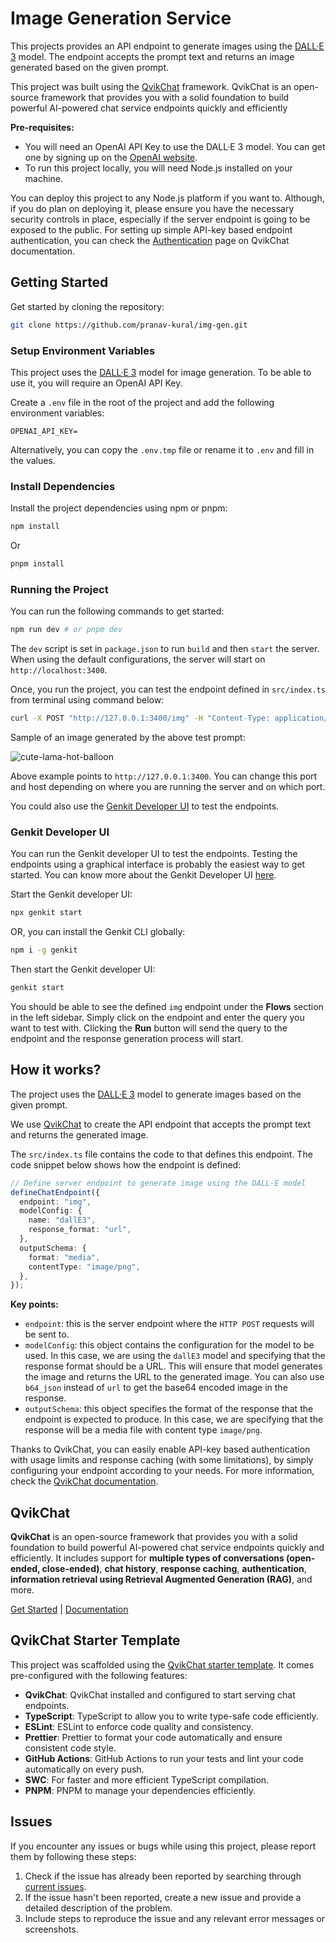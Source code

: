 # Image Generation Service

This projects provides an API endpoint to generate images using the [DALL·E 3](https://openai.com/index/dall-e-3) model. The endpoint accepts the prompt text and returns an image generated based on the given prompt.

This project was built using the [QvikChat](https://qvikchat.pkural.ca) framework. QvikChat is an open-source framework that provides you with a solid foundation to build powerful AI-powered chat service endpoints quickly and efficiently

**Pre-requisites:**

- You will need an OpenAI API Key to use the DALL·E 3 model. You can get one by signing up on the [OpenAI website](https://openai.com/api/).
- To run this project locally, you will need Node.js installed on your machine.

You can deploy this project to any Node.js platform if you want to. Although, if you do plan on deploying it, please ensure you have the necessary security controls in place, especially if the server endpoint is going to be exposed to the public. For setting up simple API-key based endpoint authentication, you can check the [Authentication](https://qvikchat.pkural.ca/authentication) page on QvikChat documentation.

## Getting Started

Get started by cloning the repository:

```bash copy
git clone https://github.com/pranav-kural/img-gen.git
```

### Setup Environment Variables

This project uses the [DALL·E 3](https://openai.com/index/dall-e-3) model for image generation. To be able to use it, you will require an OpenAI API Key.

Create a `.env` file in the root of the project and add the following environment variables:

```env copy
OPENAI_API_KEY=
```

Alternatively, you can copy the `.env.tmp` file or rename it to `.env` and fill in the values.

### Install Dependencies

Install the project dependencies using npm or pnpm:

```bash
npm install
```

Or

```bash
pnpm install
```

### Running the Project

You can run the following commands to get started:

```bash
npm run dev # or pnpm dev
```

The `dev` script is set in `package.json` to run `build` and then `start` the server. When using the default configurations, the server will start on `http://localhost:3400`.

Once, you run the project, you can test the endpoint defined in `src/index.ts` from terminal using command below:

```bash copy
curl -X POST "http://127.0.0.1:3400/img" -H "Content-Type: application/json"  -d '{"data": { "query": "a 3D painting like illustration of a cute lama in a hot balloon" } }'
```

Sample of an image generated by the above test prompt:

![cute-lama-hot-balloon](https://github.com/user-attachments/assets/f35d4b47-aed9-496a-93e5-bef796a0cc9f)

Above example points to `http://127.0.0.1:3400`. You can change this port and host depending on where you are running the server and on which port.

You could also use the [Genkit Developer UI](#genkit-developer-ui) to test the endpoints.

### Genkit Developer UI

You can run the Genkit developer UI to test the endpoints. Testing the endpoints using a graphical interface is probably the easiest way to get started. You can know more about the Genkit Developer UI [here](https://firebase.google.com/docs/genkit/devtools#genkit_developer_ui).

Start the Genkit developer UI:

```bash copy
npx genkit start
```

OR, you can install the Genkit CLI globally:

```bash copy
npm i -g genkit
```

Then start the Genkit developer UI:

```bash copy
genkit start
```

You should be able to see the defined `img` endpoint under the **Flows** section in the left sidebar. Simply click on the endpoint and enter the query you want to test with. Clicking the **Run** button will send the query to the endpoint and the response generation process will start.

## How it works?

The project uses the [DALL·E 3](https://openai.com/index/dall-e-3) model to generate images based on the given prompt.

We use [QvikChat](https://qvikchat.pkural.ca) to create the API endpoint that accepts the prompt text and returns the generated image.

The `src/index.ts` file contains the code to that defines this endpoint. The code snippet below shows how the endpoint is defined:

```typescript
// Define server endpoint to generate image using the DALL-E model
defineChatEndpoint({
  endpoint: "img",
  modelConfig: {
    name: "dallE3",
    response_format: "url",
  },
  outputSchema: {
    format: "media",
    contentType: "image/png",
  },
});
```

**Key points:**

- `endpoint`: this is the server endpoint where the `HTTP POST` requests will be sent to.
- `modelConfig`: this object contains the configuration for the model to be used. In this case, we are using the `dallE3` model and specifying that the response format should be a URL. This will ensure that model generates the image and returns the URL to the generated image. You can also use `b64_json` instead of `url` to get the base64 encoded image in the response.
- `outputSchema`: this object specifies the format of the response that the endpoint is expected to produce. In this case, we are specifying that the response will be a media file with content type `image/png`.

Thanks to QvikChat, you can easily enable API-key based authentication with usage limits and response caching (with some limitations), by simply configuring your endpoint according to your needs. For more information, check the [QvikChat documentation](https://qvikchat.pkural.ca).

## QvikChat

**QvikChat** is an open-source framework that provides you with a solid foundation to build powerful AI-powered chat service endpoints quickly and efficiently. It includes support for **multiple types of conversations (open-ended, close-ended)**, **chat history**, **response caching**, **authentication**, **information retrieval using Retrieval Augmented Generation (RAG)**, and more.

[Get Started](https://qvikchat.pkural.ca/getting-started) | [Documentation](https://qvikchat.pkural.ca)

## QvikChat Starter Template

This project was scaffolded using the [QvikChat starter template](https://github.com/oconva/qvikchat-starter-template). It comes pre-configured with the following features:

- **QvikChat**: QvikChat installed and configured to start serving chat endpoints.
- **TypeScript**: TypeScript to allow you to write type-safe code efficiently.
- **ESLint**: ESLint to enforce code quality and consistency.
- **Prettier**: Prettier to format your code automatically and ensure consistent code style.
- **GitHub Actions**: GitHub Actions to run your tests and lint your code automatically on every push.
- **SWC**: For faster and more efficient TypeScript compilation.
- **PNPM**: PNPM to manage your dependencies efficiently.

## Issues

If you encounter any issues or bugs while using this project, please report them by following these steps:

1. Check if the issue has already been reported by searching through [current issues](https://github.com/pranav-kural/img-gen/issues).
2. If the issue hasn't been reported, create a new issue and provide a detailed description of the problem.
3. Include steps to reproduce the issue and any relevant error messages or screenshots.
